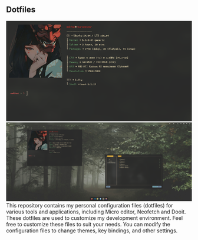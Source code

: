 ## Dotfiles

![screenshot-1](.images/screenshot-1.png)
![screenshot-2](.images/screenshot-2.png)
This repository contains my personal configuration files (dotfiles) for various tools and applications, including Micro editor, Neofetch and Dooit. These dotfiles are used to customize my development environment. Feel free to customize these files to suit your needs. You can modify the configuration files to change themes, key bindings, and other settings.

